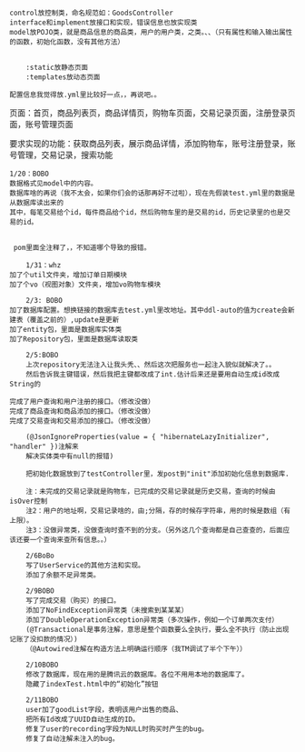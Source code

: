     control放控制类，命名规范如：GoodsController
    interface和implement放接口和实现，错误信息也放实现类
    model放POJO类，就是商品信息的商品类，用户的用户类，之类。、、（只有属性和输入输出属性的函数，初始化函数，没有其他方法）

~~~

    :static放静态页面
    :templates放动态页面

~~~

    配置信息我觉得放.yml里比较好一点，，再说吧。。


页面：首页，商品列表页，商品详情页，购物车页面，交易记录页面，注册登录页面，账号管理页面

要求实现的功能：获取商品列表，展示商品详情，添加购物车，账号注册登录，账号管理，交易记录，搜索功能

    1/20：BOBO
    数据格式见model中的内容。
    数据库啥的再说（我不太会，如果你们会的话那再好不过啦），现在先假装test.yml里的数据是从数据库读出来的
    其中，每笔交易给个id，每件商品给个id，然后购物车里的是交易的id，历史记录里的也是交易的id。
   
     
     pom里面全注释了，，不知道哪个导致的报错。
~~~
    1/31：whz
加了个util文件夹，增加订单日期模块
加了个vo（视图对象）文件夹，增加vo购物车模块
~~~
~~~
    2/3: BOBO
加了数据库配置。想换链接的数据库去test.yml里改地址。其中ddl-auto的值为create会新建表（覆盖之前的）,update是更新
加了entity包，里面是数据库实体类
加了Repository包，里面是数据库读取类
~~~
~~~
    2/5:BOBO
    上次repository无法注入让我头秃、、然后这次把服务也一起注入貌似就解决了。。
    然后告诉我主键错误，然后我把主键都改成了int.估计后来还是要用自动生成id改成String的

完成了用户查询和用户注册的接口。（修改没做）    
完成了商品查询和商品添加的接口。（修改没做）
完成了交易查询和交易添加的接口。（修改没做）

    (@JsonIgnoreProperties(value = { "hibernateLazyInitializer", "handler" })注解来
    解决实体类中有null的报错)

    把初始化数据放到了testController里，发post到"init"添加初始化信息到数据库.

    注：未完成的交易记录就是购物车，已完成的交易记录就是历史交易，查询的时候由isOver控制
    注2：用户的地址啊，交易记录啥的，由;分隔，存的时候存字符串，用的时候是数组（有上限）。
    注3：没做异常类，没做查询时查不到的分支。（另外这几个查询都是自己查查的，后面应该还要一个查询来查所有信息。。）
~~~

~~~
    2/6BoBo
    写了UserService的其他方法和实现。
    添加了余额不足异常类。
~~~
~~~
    2/9BOBO
    写了完成交易（购买）的接口。
    添加了NoFindException异常类（未搜索到某某某）
    添加了DoubleOperationException异常类（多次操作，例如一个订单两次支付）
    (@Transactional是事务注解，意思是整个函数要么全执行，要么全不执行（防止出现记账了没扣款的情况）)
    （@Autowired注解在构造方法上明确运行顺序（我TM调试了半个下午））
~~~
~~~
    2/10BOBO
    修改了数据库，现在用的是腾讯云的数据库。各位不用用本地的数据库了。
    隐藏了indexTest.html中的“初始化”按钮
~~~
~~~
    2/11BOBO
    user加了goodList字段，表明该用户出售的商品、
    把所有Id改成了UUID自动生成的ID。
    修复了user的recording字段为NULL时购买时产生的bug。
    修复了自动注解未注入的bug。
~~~
